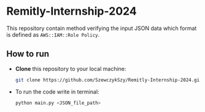 # Remitly-Internship-2024
This repository contain method verifying the input JSON data which format is defined as `AWS::IAM::Role Policy`.

## How to run
- **Clone** this repository to your local machine:
    ```bash
    git clone https://github.com/SzewczykSzy/Remitly-Internship-2024.git
    ```
- To run the code write in terminal:
    ```bash
    python main.py <JSON_file_path>
    ```
